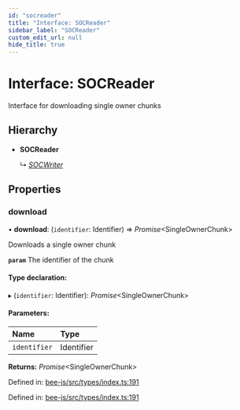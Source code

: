```yaml
---
id: "socreader"
title: "Interface: SOCReader"
sidebar_label: "SOCReader"
custom_edit_url: null
hide_title: true
---
```


# Interface: SOCReader

Interface for downloading single owner chunks

## Hierarchy

* **SOCReader**

  ↳ [*SOCWriter*](socwriter.md)

## Properties

### download

• **download**: (`identifier`: Identifier) =\> *Promise*<SingleOwnerChunk\>

Downloads a single owner chunk

**`param`** The identifier of the chunk

#### Type declaration:

▸ (`identifier`: Identifier): *Promise*<SingleOwnerChunk\>

#### Parameters:

Name | Type |
:------ | :------ |
`identifier` | Identifier |

**Returns:** *Promise*<SingleOwnerChunk\>

Defined in: [bee-js/src/types/index.ts:191](https://github.com/ethersphere/bee-js/blob/8087a81/src/types/index.ts#L191)

Defined in: [bee-js/src/types/index.ts:191](https://github.com/ethersphere/bee-js/blob/8087a81/src/types/index.ts#L191)
